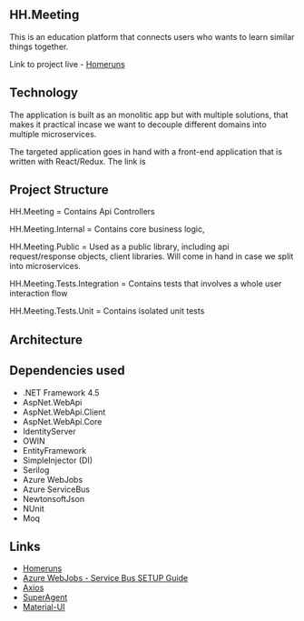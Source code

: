 ## HH.Meeting

This is an education platform that connects users who wants to learn similar things together. 

Link to project live - [Homeruns](https://www.homeruns.io)

## Technology

The application is built as an monolitic app but with multiple solutions, that makes it practical incase we want to decouple different domains into multiple microservices. 

The targeted application goes in hand with a front-end application that is written with React/Redux. The link is 

## Project Structure

HH.Meeting = Contains Api Controllers

HH.Meeting.Internal = Contains core business logic, 

HH.Meeting.Public = Used as a public library, including api request/response objects, client libraries. Will come in hand in case we split into microservices. 

HH.Meeting.Tests.Integration = Contains tests that involves a whole user interaction flow

HH.Meeting.Tests.Unit = Contains isolated unit tests

## Architecture 

## Dependencies used
- .NET Framework 4.5
- AspNet.WebApi
- AspNet.WebApi.Client
- AspNet.WebApi.Core
- IdentityServer 
- OWIN 
- EntityFramework
- SimpleInjector (DI)
- Serilog
- Azure WebJobs
- Azure ServiceBus
- NewtonsoftJson
- NUnit
- Moq

## Links
- [Homeruns](https://www.homeruns.io)
- [Azure WebJobs - Service Bus SETUP Guide](https://docs.microsoft.com/en-us/azure/app-service-web/websites-dotnet-webjobs-sdk-service-bus)
- [Axios](https://github.com/mzabriskie/axios)
- [SuperAgent](https://github.com/visionmedia/superagent)
- [Material-UI](http://www.material-ui.com/)